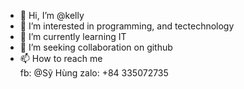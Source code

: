 - 👋 Hi, I’m @kelly
- 👀 I’m interested in  programming, and tectechnology
- 🌱 I’m currently learning IT
- 💞️ I’m seeking collaboration on github
- 📫 How to reach me  
fb: @Sỹ Hùng
zalo: +84 335072735

<!---
hung15102001/hung15102001 is a ✨ special ✨ repository because its `README.md` (this file) appears on your GitHub profile.
You can click the Preview link to take a look at your changes.
--->
